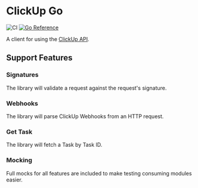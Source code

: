 # ClickUp Go

![CI](https://github.com/theartofeducation/clickup-go/workflows/CI/badge.svg?branch=main)
[![Go Reference](https://pkg.go.dev/badge/github.com/theartofeducation/clickup-go.svg)](https://pkg.go.dev/github.com/theartofeducation/clickup-go)

A client for using the [ClickUp API](https://clickup.com/api).

## Support Features

### Signatures

The library will validate a request against the request's signature.

### Webhooks

The library will parse ClickUp Webhooks from an HTTP request.

### Get Task

The library will fetch a Task by Task ID.

### Mocking

Full mocks for all features are included to make testing consuming modules easier.
